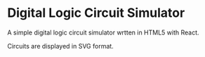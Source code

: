 # Digital Logic Circuit Simulator

A simple digital logic circuit simulator wrtten in HTML5 with React.

Circuits are displayed in SVG format.
